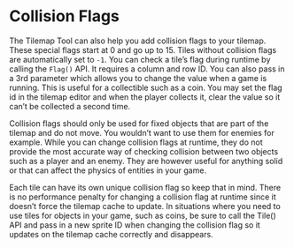 # Collision Flags

The Tilemap Tool can also help you add collision flags to your tilemap. These special flags start at 0 and go up to 15. Tiles without collision flags are automatically set to `-1`. You can check a tile’s flag during runtime by calling the `Flag()` API. It requires a column and row ID. You can also pass in a 3rd parameter which allows you to change the value when a game is running. This is useful for a collectible such as a coin. You may set the flag id in the tilemap editor and when the player collects it, clear the value so it can’t be collected a second time.

Collision flags should only be used for fixed objects that are part of the tilemap and do not move. You wouldn’t want to use them for enemies for example. While you can change collision flags at runtime, they do not provide the most accurate way of checking collision between two objects such as a player and an enemy. They are however useful for anything solid or that can affect the physics of entities in your game.

Each tile can have its own unique collision flag so keep that in mind. There is no performance penalty for changing a collision flag at runtime since it doesn’t force the tilemap cache to update. In situations where you need to use tiles for objects in your game, such as coins, be sure to call the Tile() API and pass in a new sprite ID when changing the collision flag so it updates on the tilemap cache correctly and disappears.

